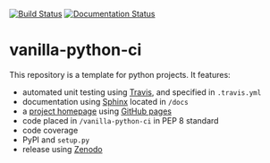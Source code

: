 [![Build Status](https://travis-ci.com/ManuelMBaumann/vanilla-python-ci.svg?branch=master)](https://travis-ci.com/ManuelMBaumann/vanilla-python-ci)
[![Documentation Status](https://readthedocs.org/projects/vanilla-python-ci/badge/?version=latest)](https://vanilla-python-ci.readthedocs.io/en/latest/?badge=latest)

vanilla-python-ci
=================

This repository is a template for python projects. It features:

* automated unit testing using [Travis](https://travis-ci.com/), and specified in `.travis.yml`
* documentation using [Sphinx](https://docs.readthedocs.io/en/stable/intro/getting-started-with-sphinx.html) located in `/docs`
* a [project homepage](http://manuelbaumann.de/vanilla-python-ci/) using [GitHub pages](https://pages.github.com/)
* code placed in `/vanilla-python-ci` in PEP 8 standard 
* code coverage
* PyPI and `setup.py` 
* release using [Zenodo](https://guides.github.com/activities/citable-code/)
